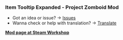 ### Item Tooltip Expanded - Project Zomboid Mod

- Got an idea or issue? → [Issues](../../issues)
- Wanna check or help with translation? → [Translate](/Contents/mods/ItemTooltipExpanded/media/lua/shared/Translate)

[**Mod page at Steam Workshop**](https://steamcommunity.com/sharedfiles/filedetails/?id=2986485334)
